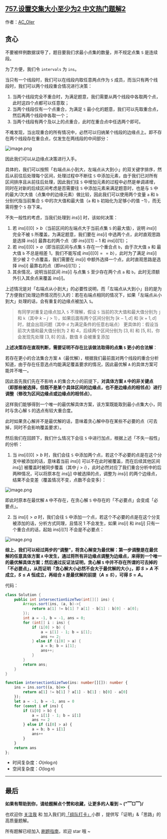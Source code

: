 ## [757.设置交集大小至少为2 中文热门题解2](https://leetcode.cn/problems/set-intersection-size-at-least-two/solutions/100000/by-ac_oier-3xn6)

作者：[AC_OIer](https://leetcode.cn/u/AC_OIer)
## 贪心

不要被样例数据误导了，题目要我们求最小点集的数量，并不规定点集 `S` 是连续段。

为了方便，我们令 `intervals` 为 `ins`。

当只有一个线段时，我们可以在线段内取任意两点作为 `S` 成员，而当只有两个线段时，我们可以两个线段重合情况进行决策：

1. 当两个线段完全不重合时，为满足题意，我们需要从两个线段中各取两个点，此时这四个点都可以任意取；
2. 当两个线段仅有一个点重合，为满足 `S` 最小化的题意，我们可以先取重合点，然后再两个线段中各取一个；
3. 当两个线段有两个及以上的点重合，此时在重合点中任选两个即可。

不难发现，当出现重合的所有情况中，必然可以归纳某个线段的边缘点上。即不存在两个线段存在重合点，仅发生在两线段的中间部分：

![image.png](https://pic.leetcode-cn.com/1658457549-jPJtir-image.png)

因此我们可以从边缘点决策进行入手。

具体的，我们可以按照「右端点从小到大，左端点从大到小」的双关键字排序，然后从前往后处理每个区间，处理过程中不断往 `S` 中添加元素，由于我们已对所有区间排序且从前往后处理，因此我们往 `S` 中增加元素的过程中必然是单调递增，同时在对新的后续区间考虑是否需要往 `S` 中添加元素来满足题意时，也是与 `S` 中的最大/次大值（点集中的边缘元素）做比较，因此我们可以使用两个变量 `a` 和 `b` 分别代指当前集合 `S` 中的次大值和最大值（`a` 和 `b` 初始化为足够小的值 $-1$），而无需将整个 `S` 存下来。

不失一般性的考虑，当我们处理到 $ins[i]$ 时，该如何决策：

1. 若 $ins[i][0] > b$（当前区间的左端点大于当前点集 `S` 的最大值），说明 $ins[i]$ 完全不被 `S` 所覆盖，为满足题意，我们要在 $ins[i]$ 中选两个点，此时直观思路是选择 $ins[i]$ 最靠右的两个点（即 $ins[i][1] - 1$ 和 $ins[i][1]$）；
2. 若 $ins[i][0] > a$（即当前区间与点集 `S` 存在一个重合点 `b`，由于次大值 `a` 和 最大值 `b` 不总是相差 $1$，我们不能写成 $ins[i][0] == b$），此时为了满足 $ins[i]$ 至少被 $2$ 个点覆盖，我们需要在 $ins[i]$ 中额外选择一个点，此时直观思路是选择 $ins[i]$ 最靠右的点（即$ins[i][1]$）；
3. 其余情况，说明当前区间 $ins[i]$ 与点集 `S` 至少存在两个点 `a` 和 `b`，此时无须额外引入其余点来覆盖 $ins[i]$。

上述情况是对「右端点从小到大」的必要性说明，而「左端点从大到小」目的是为了方便我们处理边界情况而引入的：若在右端点相同的情况下，如果「左端点从小到大」处理的话，会有重复的边缘点被加入 `S`。

> 有同学对重复边缘点加入 `S` 不理解，假设 `S` 当前的次大值和最大值分别为 `j` 和 `k`（其中 $k - j > 1$），如果后面有两个区间分别为 $[k - 1, d]$ 和 $[k + 1, d]$ 时，就会出现问题（其中 `d` 为满足条件的任意右端点）
更具体的：假设当前次大值和最大值分别为 $2$ 和 $4$，后续两个区间分别为 $[3, 8]$ 和 $[5, 8]$，你会发现先处理 $[3, 8]$ 的话，数值 $8$ 会被重复添加

**上述决策存在直观判断，需要证明不存在比该做法取得的点集 `S` 更小的合法解**：

若存在更小的合法集合方案 `A`（最优解），根据我们最前面对两个线段的重合分析知道，由于存在任意选点均能满足覆盖要求的情况，因此最优解 `A` 的具体方案可能并不唯一。

因此首先我们先在不影响 `A` 的集合大小的前提下，**对具体方案 `A` 中的非关键点（即那些被选择，但既不是某个具体区间的边缘点，也不是边缘点的相邻点）进行调整（修改为区间边缘点或边缘点的相邻点）**。

这样我们能够得到一个唯一的最优解具体方案，该方案既能取到最小点集大小，同时与贪心解 `S` 的选点有较大重合度。

此时如果贪心解并不是最优解的话，意味着贪心解中存在某些不必要的点（可去掉，同时不会影响覆盖要求）。

然后我们在回顾下，我们什么情况下会往 `S` 中进行加点，根据上述「不失一般性」的分析：

1. 当 $ins[i][0] > b$ 时，我们会往 `S` 中添加两个点，若这个不必要的点是在这个分支中被添加的话，意味着当前 $ins[i]$ 可以不在此时被覆盖，而在后续其他区间 $ins[j]$ 被覆盖时被同步覆盖（其中 $j > i$），此时必然对应了我们重合分析中的后两种情况，可以将原本在 $ins[j]$ 中被选择的点，调整为 $ins[i]$ 的两个边缘点，结果不会变差（覆盖情况不变，点数不会变多）：

![image.png](https://pic.leetcode-cn.com/1658460559-YHppJd-image.png)

即此时原本在最优解 `A` 中不存在，在贪心解 `S` 中存在的「不必要点」会变成「必要点」。

2. 当 $ins[i] > a$ 时，我们会往 `S` 中添加一个点，若这个不必要的点是在这个分支被添加的话，分析方式同理，且情况 $1$ 不会发生，如果 $ins[i]$ 和 $ins[j]$ 只有一个重合点的话，起始 $ins[i][1]$ 不会是不必要点：

![image.png](https://pic.leetcode-cn.com/1658461009-RjMyXC-image.png)

**综上，我们可以经过两步的“调整”，将贪心解变为最优解：第一步调整是在最优解的任意具体方案 `A` 中发生，通过将所有非边缘点调整为边缘点，来得到一个唯一的最优解具体方案；然后通过反证法证明，贪心解 `S` 中并不存在所谓的可去掉的「不必要点」，从而证明「贪心解大小必然不会大于最优解的大小」，即 $S > A$ 不成立，$S \leq A$ 恒成立，再结合 `A` 是最优解的前提（$A \leq S$），可得 $S = A$。**

代码：
```Java []
class Solution {
    public int intersectionSizeTwo(int[][] ins) {
        Arrays.sort(ins, (a, b)->{
            return a[1] != b[1] ? a[1] - b[1] : b[0] - a[0];
        });
        int a = -1, b = -1, ans = 0;
        for (int[] i : ins) {
            if (i[0] > b) {
                a = i[1] - 1; b = i[1];
                ans += 2;
            } else if (i[0] > a) {
                a = b; b = i[1];
                ans++;
            }
        }
        return ans;
    }
}
```
```TypeScript []
function intersectionSizeTwo(ins: number[][]): number {
    ins = ins.sort((a, b)=> {
        return a[1] != b[1] ? a[1] - b[1] : b[0] - a[0]
    });
    let a = -1, b = -1, ans = 0
    for (const i of ins) {
        if (i[0] > b) {
            a = i[1] - 1; b = i[1]
            ans += 2
        } else if (i[0] > a) {
            a = b; b = i[1]
            ans++
        }
    }
    return ans
};
```
* 时间复杂度：$O(n\log{n})$
* 空间复杂度：$O(\log{n})$

---

## 最后

**如果有帮助到你，请给题解点个赞和收藏，让更多的人看到 ~ ("▔□▔)/**

也欢迎你 [关注我](https://oscimg.oschina.net/oscnet/up-19688dc1af05cf8bdea43b2a863038ab9e5.png) 和 加入我们的[「组队打卡」](https://leetcode-cn.com/u/ac_oier/)小群 ，提供写「证明」&「思路」的高质量题解。

所有题解已经加入 [刷题指南](https://github.com/SharingSource/LogicStack-LeetCode/wiki)，欢迎 star 哦 ~